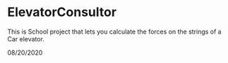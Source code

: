 # ElevatorConsultor
This is School project that lets you calculate the forces on the strings of a Car elevator.

08/20/2020
